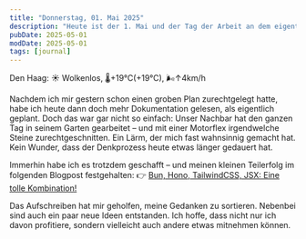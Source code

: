 ```yaml
---
title: "Donnerstag, 01. Mai 2025"
description: "Heute ist der 1. Mai und der Tag der Arbeit an dem eigentlich nicht gearbeitet wird."
pubDate: 2025-05-01
modDate: 2025-05-01
tags: [journal]
---
```


Den Haag:️ ☀️  Wolkenlos, 🌡️+19°C(+19°C), 🌬️↑4km/h

Nachdem ich mir gestern schon einen groben Plan zurechtgelegt hatte,
habe ich heute dann doch mehr Dokumentation gelesen, als eigentlich geplant.
Doch das war gar nicht so einfach:
Unser Nachbar hat den ganzen Tag in seinem Garten gearbeitet –
und mit einer Motorflex irgendwelche Steine zurechtgeschnitten.
Ein Lärm, der mich fast wahnsinnig gemacht hat.
Kein Wunder, dass der Denkprozess heute etwas länger gedauert hat.

Immerhin habe ich es trotzdem geschafft –
und meinen kleinen Teilerfolg im folgenden Blogpost festgehalten:
👉 [Bun, Hono, TailwindCSS, JSX: Eine tolle Kombination!](/blog/bun-hono-tailwindcss-jsx-eine-tolle-kombination/)

Das Aufschreiben hat mir geholfen, meine Gedanken zu sortieren.
Nebenbei sind auch ein paar neue Ideen entstanden.
Ich hoffe, dass nicht nur ich davon profitiere,
sondern vielleicht auch andere etwas mitnehmen können.
